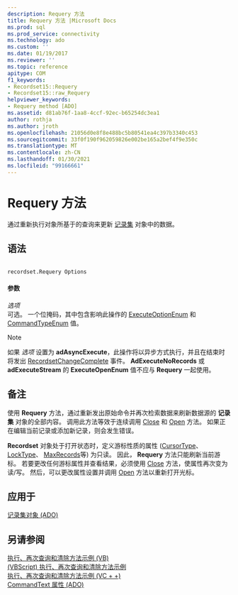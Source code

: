 ```yaml
---
description: Requery 方法
title: Requery 方法 |Microsoft Docs
ms.prod: sql
ms.prod_service: connectivity
ms.technology: ado
ms.custom: ''
ms.date: 01/19/2017
ms.reviewer: ''
ms.topic: reference
apitype: COM
f1_keywords:
- Recordset15::Requery
- Recordset15::raw_Requery
helpviewer_keywords:
- Requery method [ADO]
ms.assetid: d81ab76f-1aa8-4ccf-92ec-b65254dc3ea1
author: rothja
ms.author: jroth
ms.openlocfilehash: 21056d0e8f8e488bc5b80541ea4c397b3340c453
ms.sourcegitcommit: 33f0f190f962059826e002be165a2bef4f9e350c
ms.translationtype: MT
ms.contentlocale: zh-CN
ms.lasthandoff: 01/30/2021
ms.locfileid: "99166661"
---
```

# <a name="requery-method"></a>Requery 方法
通过重新执行对象所基于的查询来更新 [记录集](./recordset-object-ado.md) 对象中的数据。  
  
## <a name="syntax"></a>语法  
  
```  
  
recordset.Requery Options  
```  
  
#### <a name="parameters"></a>参数  
 *选项*  
 可选。 一个位掩码，其中包含影响此操作的 [ExecuteOptionEnum](./executeoptionenum.md) 和 [CommandTypeEnum](./commandtypeenum.md) 值。  
  
> [!NOTE]
>  如果 *选项* 设置为 **adAsyncExecute**，此操作将以异步方式执行，并且在结束时将发出 [RecordsetChangeComplete](./willchangerecordset-and-recordsetchangecomplete-events-ado.md) 事件。 **AdExecuteNoRecords** 或 **adExecuteStream** 的 **ExecuteOpenEnum** 值不应与 **Requery** 一起使用。  
  
## <a name="remarks"></a>备注  
 使用 **Requery** 方法，通过重新发出原始命令并再次检索数据来刷新数据源的 **记录集** 对象的全部内容。 调用此方法等效于连续调用 [Close](./close-method-ado.md) 和 [Open](./open-method-ado-recordset.md) 方法。 如果正在编辑当前记录或添加新记录，则会发生错误。  
  
 **Recordset** 对象处于打开状态时，定义游标性质的属性 ([CursorType](./cursortype-property-ado.md)、 [LockType](./locktype-property-ado.md)、 [MaxRecords](./maxrecords-property-ado.md)等) 为只读。 因此， **Requery** 方法只能刷新当前游标。 若要更改任何游标属性并查看结果，必须使用 [Close](./close-method-ado.md) 方法，使属性再次变为读/写。 然后，可以更改属性设置并调用 [Open](./open-method-ado-recordset.md) 方法以重新打开光标。  
  
## <a name="applies-to"></a>应用于  
 [记录集对象 (ADO)](./recordset-object-ado.md)  
  
## <a name="see-also"></a>另请参阅  
 [执行、再次查询和清除方法示例 (VB) ](./execute-requery-and-clear-methods-example-vb.md)   
 [ (VBScript) 执行、再次查询和清除方法示例 ](./execute-requery-and-clear-methods-example-vbscript.md)   
 [执行、再次查询和清除方法示例 (VC + +) ](./execute-requery-and-clear-methods-example-vc.md)   
 [CommandText 属性 (ADO)](./commandtext-property-ado.md)